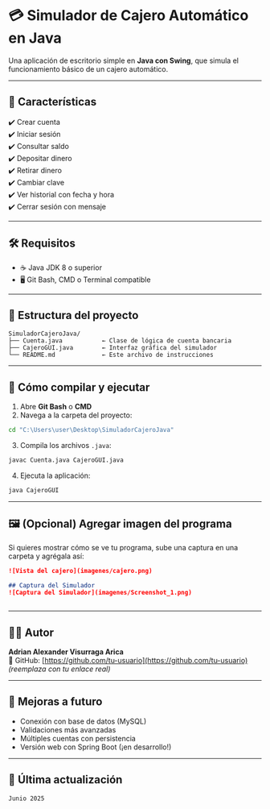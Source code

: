 
# 💳 Simulador de Cajero Automático en Java

Una aplicación de escritorio simple en **Java con Swing**, que simula el funcionamiento básico de un cajero automático.

---

## 🧩 Características

✔️ Crear cuenta  
✔️ Iniciar sesión  
✔️ Consultar saldo  
✔️ Depositar dinero  
✔️ Retirar dinero  
✔️ Cambiar clave  
✔️ Ver historial con fecha y hora  
✔️ Cerrar sesión con mensaje  

---

## 🛠️ Requisitos

- ☕ Java JDK 8 o superior
- 🖥️ Git Bash, CMD o Terminal compatible

---

## 📂 Estructura del proyecto

```
SimuladorCajeroJava/
├── Cuenta.java           ← Clase de lógica de cuenta bancaria
├── CajeroGUI.java        ← Interfaz gráfica del simulador
└── README.md             ← Este archivo de instrucciones
```

---

## 🚀 Cómo compilar y ejecutar

1. Abre **Git Bash** o **CMD**  
2. Navega a la carpeta del proyecto:

```bash
cd "C:\Users\user\Desktop\SimuladorCajeroJava"
```

3. Compila los archivos `.java`:

```bash
javac Cuenta.java CajeroGUI.java
```

4. Ejecuta la aplicación:

```bash
java CajeroGUI
```

---

## 🖼️ (Opcional) Agregar imagen del programa

Si quieres mostrar cómo se ve tu programa, sube una captura en una carpeta y agrégala así:

```markdown
![Vista del cajero](imagenes/cajero.png)

## Captura del Simulador
![Captura del Simulador](imagenes/Screenshot_1.png)



```

---

## 🧑‍💻 Autor

**Adrian Alexander Visurraga Arica**  
🔗 GitHub: [https://github.com/tu-usuario](https://github.com/tu-usuario) *(reemplaza con tu enlace real)*

---

## 🔄 Mejoras a futuro

- Conexión con base de datos (MySQL)
- Validaciones más avanzadas
- Múltiples cuentas con persistencia
- Versión web con Spring Boot (¡en desarrollo!)

---

## 📅 Última actualización

`Junio 2025`

